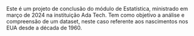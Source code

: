 Este é um projeto de conclusão do módulo de Estatística, ministrado em março de 2024 na instituição Ada Tech. 
Tem como objetivo a análise e compreensão de um dataset, neste caso referente aos nascimentos nos EUA desde a década de 1960. 
